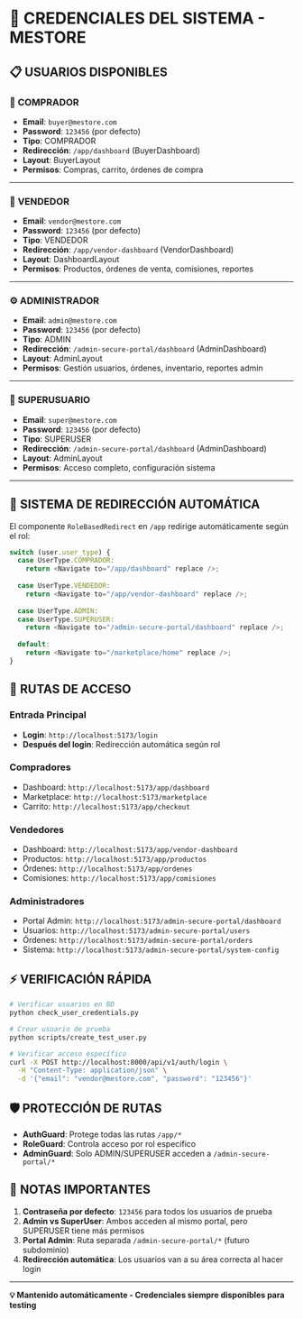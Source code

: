 # 🔐 CREDENCIALES DEL SISTEMA - MESTORE

## 📋 **USUARIOS DISPONIBLES**

### 🛒 **COMPRADOR**
- **Email**: `buyer@mestore.com`
- **Password**: `123456` (por defecto)
- **Tipo**: COMPRADOR
- **Redirección**: `/app/dashboard` (BuyerDashboard)
- **Layout**: BuyerLayout
- **Permisos**: Compras, carrito, órdenes de compra

---

### 🏪 **VENDEDOR**  
- **Email**: `vendor@mestore.com`
- **Password**: `123456` (por defecto)
- **Tipo**: VENDEDOR
- **Redirección**: `/app/vendor-dashboard` (VendorDashboard)  
- **Layout**: DashboardLayout
- **Permisos**: Productos, órdenes de venta, comisiones, reportes

---

### ⚙️ **ADMINISTRADOR**
- **Email**: `admin@mestore.com`
- **Password**: `123456` (por defecto)
- **Tipo**: ADMIN
- **Redirección**: `/admin-secure-portal/dashboard` (AdminDashboard)
- **Layout**: AdminLayout
- **Permisos**: Gestión usuarios, órdenes, inventario, reportes admin

---

### 🔧 **SUPERUSUARIO**
- **Email**: `super@mestore.com`
- **Password**: `123456` (por defecto)
- **Tipo**: SUPERUSER
- **Redirección**: `/admin-secure-portal/dashboard` (AdminDashboard)
- **Layout**: AdminLayout  
- **Permisos**: Acceso completo, configuración sistema

---

## 🎯 **SISTEMA DE REDIRECCIÓN AUTOMÁTICA**

El componente `RoleBasedRedirect` en `/app` redirige automáticamente según el rol:

```typescript
switch (user.user_type) {
  case UserType.COMPRADOR:
    return <Navigate to="/app/dashboard" replace />;
    
  case UserType.VENDEDOR:
    return <Navigate to="/app/vendor-dashboard" replace />;
    
  case UserType.ADMIN:
  case UserType.SUPERUSER:
    return <Navigate to="/admin-secure-portal/dashboard" replace />;
    
  default:
    return <Navigate to="/marketplace/home" replace />;
}
```

## 🚀 **RUTAS DE ACCESO**

### **Entrada Principal**
- **Login**: `http://localhost:5173/login`
- **Después del login**: Redirección automática según rol

### **Compradores**
- Dashboard: `http://localhost:5173/app/dashboard`
- Marketplace: `http://localhost:5173/marketplace`
- Carrito: `http://localhost:5173/app/checkout`

### **Vendedores**
- Dashboard: `http://localhost:5173/app/vendor-dashboard`
- Productos: `http://localhost:5173/app/productos`
- Órdenes: `http://localhost:5173/app/ordenes`
- Comisiones: `http://localhost:5173/app/comisiones`

### **Administradores**
- Portal Admin: `http://localhost:5173/admin-secure-portal/dashboard`
- Usuarios: `http://localhost:5173/admin-secure-portal/users`
- Órdenes: `http://localhost:5173/admin-secure-portal/orders`
- Sistema: `http://localhost:5173/admin-secure-portal/system-config`

## ⚡ **VERIFICACIÓN RÁPIDA**

```bash
# Verificar usuarios en BD
python check_user_credentials.py

# Crear usuario de prueba
python scripts/create_test_user.py

# Verificar acceso específico
curl -X POST http://localhost:8000/api/v1/auth/login \
  -H "Content-Type: application/json" \
  -d '{"email": "vendor@mestore.com", "password": "123456"}'
```

## 🛡️ **PROTECCIÓN DE RUTAS**

- **AuthGuard**: Protege todas las rutas `/app/*`
- **RoleGuard**: Controla acceso por rol específico
- **AdminGuard**: Solo ADMIN/SUPERUSER acceden a `/admin-secure-portal/*`

## 📝 **NOTAS IMPORTANTES**

1. **Contraseña por defecto**: `123456` para todos los usuarios de prueba
2. **Admin vs SuperUser**: Ambos acceden al mismo portal, pero SUPERUSER tiene más permisos
3. **Portal Admin**: Ruta separada `/admin-secure-portal/*` (futuro subdominio)
4. **Redirección automática**: Los usuarios van a su área correcta al hacer login

---

**💡 Mantenido automáticamente - Credenciales siempre disponibles para testing**